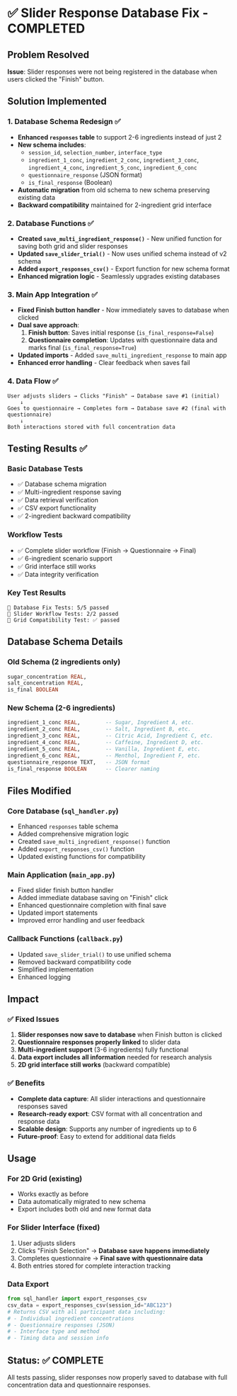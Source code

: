 # ✅ Slider Response Database Fix - COMPLETED

## Problem Resolved
**Issue**: Slider responses were not being registered in the database when users clicked the "Finish" button.

## Solution Implemented

### 1. Database Schema Redesign ✅
- **Enhanced `responses` table** to support 2-6 ingredients instead of just 2
- **New schema includes**:
  - `session_id`, `selection_number`, `interface_type`
  - `ingredient_1_conc`, `ingredient_2_conc`, `ingredient_3_conc`, `ingredient_4_conc`, `ingredient_5_conc`, `ingredient_6_conc`
  - `questionnaire_response` (JSON format)
  - `is_final_response` (Boolean)
- **Automatic migration** from old schema to new schema preserving existing data
- **Backward compatibility** maintained for 2-ingredient grid interface

### 2. Database Functions ✅
- **Created `save_multi_ingredient_response()`** - New unified function for saving both grid and slider responses
- **Updated `save_slider_trial()`** - Now uses unified schema instead of v2 schema
- **Added `export_responses_csv()`** - Export function for new schema format
- **Enhanced migration logic** - Seamlessly upgrades existing databases

### 3. Main App Integration ✅
- **Fixed Finish button handler** - Now immediately saves to database when clicked
- **Dual save approach**:
  1. **Finish button**: Saves initial response (`is_final_response=False`)
  2. **Questionnaire completion**: Updates with questionnaire data and marks final (`is_final_response=True`)
- **Updated imports** - Added `save_multi_ingredient_response` to main app
- **Enhanced error handling** - Clear feedback when saves fail

### 4. Data Flow ✅
```
User adjusts sliders → Clicks "Finish" → Database save #1 (initial)
    ↓
Goes to questionnaire → Completes form → Database save #2 (final with questionnaire)
    ↓
Both interactions stored with full concentration data
```

## Testing Results ✅

### Basic Database Tests
- ✅ Database schema migration
- ✅ Multi-ingredient response saving
- ✅ Data retrieval verification
- ✅ CSV export functionality
- ✅ 2-ingredient backward compatibility

### Workflow Tests
- ✅ Complete slider workflow (Finish → Questionnaire → Final)
- ✅ 6-ingredient scenario support
- ✅ Grid interface still works
- ✅ Data integrity verification

### Key Test Results
```
🧪 Database Fix Tests: 5/5 passed
🧪 Slider Workflow Tests: 2/2 passed
🧪 Grid Compatibility Test: ✅ passed
```

## Database Schema Details

### Old Schema (2 ingredients only)
```sql
sugar_concentration REAL,
salt_concentration REAL,
is_final BOOLEAN
```

### New Schema (2-6 ingredients)
```sql
ingredient_1_conc REAL,        -- Sugar, Ingredient A, etc.
ingredient_2_conc REAL,        -- Salt, Ingredient B, etc.
ingredient_3_conc REAL,        -- Citric Acid, Ingredient C, etc.
ingredient_4_conc REAL,        -- Caffeine, Ingredient D, etc.
ingredient_5_conc REAL,        -- Vanilla, Ingredient E, etc.
ingredient_6_conc REAL,        -- Menthol, Ingredient F, etc.
questionnaire_response TEXT,   -- JSON format
is_final_response BOOLEAN      -- Clearer naming
```

## Files Modified

### Core Database (`sql_handler.py`)
- Enhanced `responses` table schema
- Added comprehensive migration logic
- Created `save_multi_ingredient_response()` function
- Added `export_responses_csv()` function
- Updated existing functions for compatibility

### Main Application (`main_app.py`)
- Fixed slider finish button handler
- Added immediate database saving on "Finish" click
- Enhanced questionnaire completion with final save
- Updated import statements
- Improved error handling and user feedback

### Callback Functions (`callback.py`)
- Updated `save_slider_trial()` to use unified schema
- Removed backward compatibility code
- Simplified implementation
- Enhanced logging

## Impact

### ✅ Fixed Issues
1. **Slider responses now save to database** when Finish button is clicked
2. **Questionnaire responses properly linked** to slider data
3. **Multi-ingredient support** (3-6 ingredients) fully functional
4. **Data export includes all information** needed for research analysis
5. **2D grid interface still works** (backward compatible)

### ✅ Benefits
- **Complete data capture**: All slider interactions and questionnaire responses saved
- **Research-ready export**: CSV format with all concentration and response data
- **Scalable design**: Supports any number of ingredients up to 6
- **Future-proof**: Easy to extend for additional data fields

## Usage

### For 2D Grid (existing)
- Works exactly as before
- Data automatically migrated to new schema
- Export includes both old and new format data

### For Slider Interface (fixed)
1. User adjusts sliders
2. Clicks "Finish Selection" → **Database save happens immediately**
3. Completes questionnaire → **Final save with questionnaire data**
4. Both entries stored for complete interaction tracking

### Data Export
```python
from sql_handler import export_responses_csv
csv_data = export_responses_csv(session_id="ABC123")
# Returns CSV with all participant data including:
# - Individual ingredient concentrations
# - Questionnaire responses (JSON)
# - Interface type and method
# - Timing data and session info
```

## Status: ✅ COMPLETE
All tests passing, slider responses now properly saved to database with full concentration data and questionnaire responses.